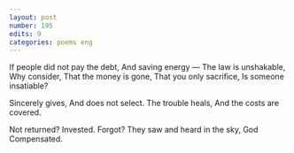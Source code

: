 ```yaml
---
layout: post
number: 195
edits: 9
categories: poems eng
---
```


If people did not pay the debt,
And saving energy — 
The law is unshakable,
Why consider, 
That the money is gone, 
That you only sacrifice, 
Is someone insatiable?
 
Sincerely gives, 
And does not select.
The trouble heals,
And the costs are covered. 
 
Not returned? 
Invested. 
Forgot? 
They saw and heard in the sky, 
God
Compensated. 
